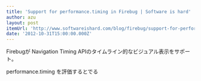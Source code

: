 ```yaml
---
title: 'Support for performance.timing in Firebug | Software is hard'
author: azu
layout: post
itemUrl: 'http://www.softwareishard.com/blog/firebug/support-for-performance-timing-in-firebug/'
date: '2012-10-31T15:00:00.000Z'
---
```

Firebugが Navigation Timing APIのタイムライン的なビジュアル表示をサポート。

performance.timing を評価するとでる
